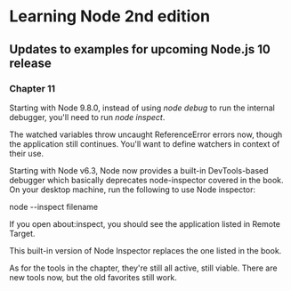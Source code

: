 # Learning Node 2nd edition

## Updates to examples for upcoming Node.js 10 release

### Chapter 11

Starting with Node 9.8.0, instead of using _node debug_ to run the internal debugger, you'll need to run _node inspect_.

The watched variables throw uncaught ReferenceError errors now, though the application still continues. You'll want to define watchers in context of their use. 

Starting with Node v6.3, Node now provides a built-in DevTools-based debugger which basically deprecates node-inspector covered in the book. On your desktop machine, run the following to use Node inspector:

node --inspect filename

If you open about:inspect, you should see the application listed in Remote Target.  

This built-in version of Node Inspector replaces the one listed in the book.

As for the tools in the chapter, they're still all active, still viable. There are new tools now, but the old favorites still work. 
